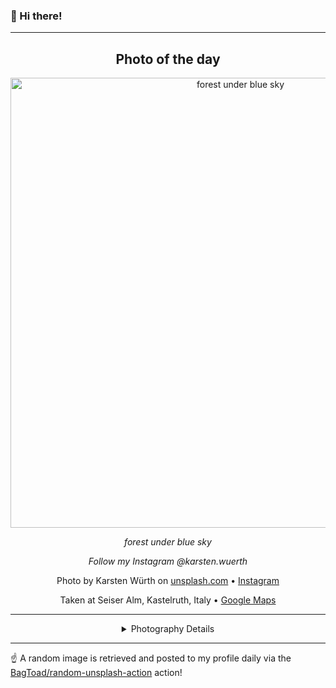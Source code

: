 ### 👋 Hi there!

----
<div align="center">

## Photo of the day
  
  <a href="https://unsplash.com/photos/forest-under-blue-sky-B5drkS_Z5RM"><img width="720" src="https://images.unsplash.com/photo-1484591974057-265bb767ef71?crop=entropy&cs=tinysrgb&fit=max&fm=jpg&ixid=M3w1NTI0NDl8MHwxfHJhbmRvbXx8fHx8fHx8fDE3MTA5MTQ0Mjh8&ixlib=rb-4.0.3&q=80&w=1080" alt="forest under blue sky"></a>
  
  <em>forest under blue sky</em>
  
  <em>Follow my Instagram @karsten.wuerth</em>

  Photo by Karsten Würth on [unsplash.com](https://unsplash.com/) • [Instagram](https://instagram.com/karsten.wuerth)
  
  Taken at Seiser Alm, Kastelruth, Italy • [Google Maps](https://www.google.com/maps/search/?api=1&query=46.5315731,11.6260806)
  
  ---
  
<details>
<summary>Photography Details</summary>
  
| Parameter     | Value |
| ------------- | ----- |
| Camera Model  | PENTAX K-S2 |
| Exposure Time | 1/50 |
| Aperture      | 13 |
| Focal Length  | 26.0 |
| ISO           | 200 |
| Location      | Seiser Alm, Kastelruth, Italy (Italy) |
| Coordinates   | Latitude 46.5315731, Longitude 11.6260806 |

### Map

```geojson
        {
            "type": "FeatureCollection",
            "features": [
                {
                    "type": "Feature",
                    "properties": {},
                    "geometry": {
                        "coordinates": [
                            11.6260806,
                            46.5315731
                        ],
                        "type": "Point"
                    },
                    "id": 1
                },
                {
                    "type": "Feature",
                    "properties": {},
                    "geometry": {
                        "coordinates": [
                            [
                                11.9260806,
                                46.8315731
                            ],
                            [
                                11.9260806,
                                46.231573100000006
                            ],
                            [
                                11.3260806,
                                46.231573100000006
                            ],
                            [
                                11.3260806,
                                46.8315731
                            ],
                            [
                                11.9260806,
                                46.8315731
                            ]
                        ],
                        "type": "LineString"
                    }
                }
            ]
        }
```

</details>

</div>

----

☝️ A random image is retrieved and posted to my profile daily via the [BagToad/random-unsplash-action](https://github.com/BagToad/random-unsplash-action) action!
